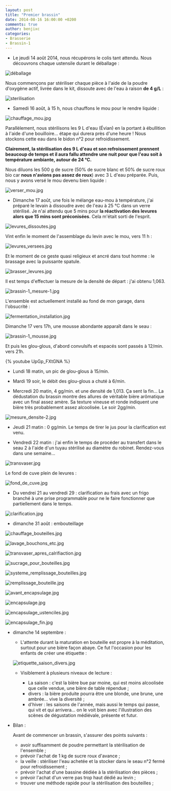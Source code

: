 ```yaml
---
layout: post
title: "Premier brassin"
date: 2014-08-16 16:00:00 +0200
comments: true
author: benjixc
categories: 
- Brasserie
- Brassin-1
---
```



* Le jeudi 14 août 2014, nous récupérons le colis tant attendu. Nous découvrons chaque ustensile durant le déballage :

![déballage](/images/brassin1/debalage.jpg)

Nous commençons par stériliser chaque pièce à l'aide de la poudre d'oxygène actif, livrée dans le kit, dissoute avec de l'eau à raison **de 4 g/L** :

![sterilisation](/images/brassin1/sterilisation.jpg)

* Samedi 16 août, à 15 h, nous chauffons le mou pour le rendre liquide :

![chauffage_mou.jpg](/images/brassin1/chauffage_mou.jpg)

Parallèlement, nous stérilisons les 9 L d'eau (Évian) en la portant à ébullition à l'aide d'une bouilloire... étape qui durera près d'une heure !
Nous stockons cette eau dans le bidon n°2 pour refroidissement.

**Clairement, la stérilisation des 9 L d'eau et son refroissement prennent beaucoup de temps et il aura fallu attendre une nuit pour que l'eau soit à température ambiante, autour de 24 °C.**

Nous diluons les 500 g de sucre (50% de sucre blanc et 50% de sucre roux bio car **nous n'avions pas assez de roux**) avec 3 L d'eau préparée. Puis, nous y avons versé le mou devenu bien liquide :

![verser_mou.jpg](/images/brassin1/verser_mou.jpg)

* Dimanche 17 août, une fois le mélange eau-mou à température, j'ai préparé le levain à dissoudre avec de l'eau à 25 °C dans un verre stérilisé. Je n'ai attendu que 5 mins pour **la réactivation des levures alors que 15 mins sont préconisées**. Cela m'était sorti de l'esprit.


![levures_dissoutes.jpg](/images/brassin1/levures_dissoutes.jpg)

Vint enfin le moment de l'assemblage du levin avec le mou, vers 11 h :

![levures_versees.jpg](/images/brassin1/levures_versees.jpg)

Et le moment de ce geste quasi religieux et ancré dans tout homme : le brassage avec la puissante spatule.

![brasser_levures.jpg](/images/brassin1/brasser_levures.jpg)

Il est temps d'effectuer la mesure de la densité de départ : j'ai obtenu 1,063.

![brassin-1_mesure-1.jpg](/images/brassin1/brassin-1_mesure-1.jpg)

L'ensemble est actuellement installé au fond de mon garage, dans l'obsucrité :

![fermentation_installation.jpg](/images/brassin1/fermentation_installation.jpg)

Dimanche 17 vers 17h, une mousse abondante apparaît dans le seau :

![brassin-1_mousse.jpg](/images/brassin1/brassin-1_mousse.jpg)

Et puis les glou-glous, d'abord convulsifs et espacés sont passés à 12/min. vers 21h.

{% youtube  UpGp_FXtGNA %}

* Lundi 18 matin, un pic de glou-glous à 15/min.

* Mardi 19 soir, le débit des glou-glous a chuté à 6/min.

* Mercredi 20 matin, 4 gg/min. et une densité de 1,013. Ça sent la fin...
La dédustation du brassin montre des allures de véritable bière arômatique avec un final assez amère. Sa texture vineuse et ronde indiquent une bière très probablement assez alcoolisée. Le soir 2gg/min.

![mesure_densite-2.jpg](/images/brassin1/mesure_densite-2.jpg)

* Jeudi 21 matin : 0 gg/min. Le temps de tirer le jus pour la clarification est venu.

* Vendredi 22 matin : j'ai enfin le temps de procéder au transfert dans le seau 2 à l'aide d'un tuyau stérilisé au diamètre du robinet. Rendez-vous dans une semaine...

![transvaser.jpg](/images/brassin1/transvaser.jpg)

Le fond de cuve plein de levures :

![fond_de_cuve.jpg](/images/brassin1/fond_de_cuve.jpg)

* Du vendrei 21 au vendredi 29 : clarification au frais avec un frigo branché à une prise programmable pour ne le faire fonctionner que partiellement dans le temps.

![clarification.jpg](/images/brassin1/clarification.jpg)



* dimanche 31 août : embouteillage

![chauffage_bouteilles.jpg](/images/brassin1/chauffage_bouteilles.jpg)

![lavage_bouchons_etc.jpg](/images/brassin1/lavage_bouchons_etc.jpg)

![transvaser_apres_calrifiaction.jpg](/images/brassin1/transvaser_apres_calrifiaction.jpg)

![sucrage_pour_bouteilles.jpg](/images/brassin1/sucrage_pour_bouteilles.jpg)

![systeme_remplissage_bouteilles.jpg](/images/brassin1/systeme_remplissage_bouteilles.jpg)

![remplissage_bouteille.jpg](/images/brassin1/remplissage_bouteille.jpg)

![avant_encapsulage.jpg](/images/brassin1/avant_encapsulage.jpg)

![encapsulage.jpg](/images/brassin1/encapsulage.jpg)

![encapsulage_ustenciles.jpg](/images/brassin1/encapsulage_ustenciles.jpg)

![encapsulage_fin.jpg](/images/brassin1/encapsulage_fin.jpg)

* dimanche 14 septembre :
    * L'attente durant la maturation en bouteille est propre à la méditation, surtout pour une bière façon abaye. Ce fut l'occasion pour les enfants de créer une étiquette :

    ![etiquette_saison_divers.jpg](/images/brassin1/etiquette_saison_divers.jpg)

   * Visiblement à plusieurs niveaux de lecture :

       - La saison : c'est la bière bue par moine, qui est moins alcoolisée que celle vendue, une bière de table répendue ;
       - divers : la bière produite pourra être une blonde, une brune, une ambrée... vive la diversité ;
       - d'hiver : les saisons de l'année, mais aussi le temps qui passe, qui vit et qui arrivera... on le voit bien avec l'illustration des scènes de dégustation médiévale, présente et futur.


* Bilan :

    Avant de commencer un brassin, s'assurer des points suivants :

    * avoir suffisamment de poudre permettant la stérilisation de l'ensemble ;
    * prévoir l'achat de 1 kg de sucre roux d'avance ;
    * la veille : stériliser l'eau achetée et la stocker dans le seau n°2 fermé pour refroidissement ;
    * prévoir l'achat d'une bassine dédiée à la stérilisation des pièces ;
    * prévoir l'achat d'un verre pas trop haut dédié au levin ;
    * trouver une méthode rapide pour la stérilisation des bouteilles ;

